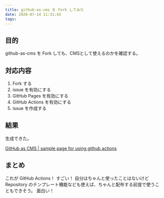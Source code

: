 ```yaml
---
title: github-as-cms を Fork してみた
date: 2020-07-14 11:31:43
tags: 
---
```

## 目的

github-as-cms を Fork しても、CMSとして使えるのかを確認する。

## 対応内容

1. Fork する
2. issue を有効にする
3. GitHub Pages を有効にする
4. GitHub Actions を有効にする
5. issue を作成する

## 結果

生成できた。

[GitHub as CMS \| sample page for using github actions](https://chanyou0311.github.io/github-as-cms/)

## まとめ

これが GitHub Actions！ すごい！
自分はちゃんと使ったことはないけど Repository のテンプレート機能なども使えば、ちゃんと配布する前提で使うこともできそう。
面白い！
